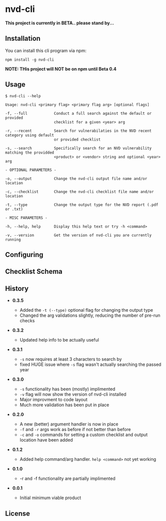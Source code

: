 # nvd-cli

**This project is currently in BETA.. please stand by...**

## Installation

You can install this cli program via npm:

```
npm install -g nvd-cli
```

**NOTE: THis project will NOT be on npm until Beta 0.4**

## Usage

```
$ nvd-cli --help

Usage: nvd-cli <primary flag> <primary flag arg> [optional flags]

-f, --full            Conduct a full search against the default or provided 
                      checklist for a given <year> arg

-r, --recent          Search for vulnerabilaties in the NVD recent category using default 
                      or provided checklist

-s, --search          Specifically search for an NVD vulnerability matching the providded 
                      <product> or <vendor> string and optional <year> arg

- OPTIONAL PARAMETERS -

-o, --output          Change the nvd-cli output file name and/or location

-c, --checklist       Change the nvd-cli checklist file name and/or location

-t, --type            Change the output type for the NVD report (.pdf or .txt)

- MISC PARAMETERS -

-h, --help, help      Display this help text or try -h <command>

-v, --version         Get the version of nvd-cli you are currently running

```

## Configuring

## Checklist Schema

## History

- **0.3.5**
    - Added the `-t (--type)` optional flag for changing the output type
    - Changed the arg validations slightly, reducing the number of pre-run checks

- **0.3.2**
    - Updated help info to be actually useful

- **0.3.1**
    - `-s` now requires at least 3 characters to search by
    - fixed HUGE issue where `-s` flag wasn't actually searching the passed year

- **0.3.0**
    - `-s` functionality has been (mostly) implimented
    - `-v` flag will now show the version of nvd-cli installed
    - Major improvment to code layout
    - Much more validation has been put in place

- **0.2.0**
    - A new (better) argument handler is now in place
    - `-f` and `-r` args work as before if not better than before
    - `-c` and `-o` commands for setting a custom checklist and output location have been added

- **0.1.2**
    - Added help command/arg handler.  `help <command>` not yet working


- **0.1.0**
    - -r and -f functionality are partially implimented


- **0.0.1**
    - Initial minimum viable product


## License

